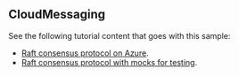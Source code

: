 ## CloudMessaging

See the following tutorial content that goes with this sample:

- [Raft consensus protocol on Azure](https://microsoft.github.io/coyote/learn/tutorials/raft-azure).
- [Raft consensus protocol with mocks for testing](https://microsoft.github.io/coyote/learn/tutorials/raft-mocking).